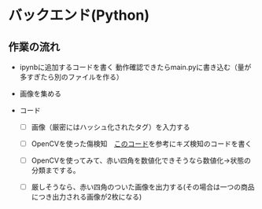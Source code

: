 # バックエンド(Python)
## 作業の流れ
- ipynbに追加するコードを書く
    動作確認できたらmain.pyに書き込む（量が多すぎたら別のファイルを作る）
- 画像を集める


- コード
  - [ ] 画像（厳密にはハッシュ化されたタグ）を入力する
  - [ ] OpenCVを使った傷検知　[このコード](https://saturday-in-the-park.netlify.app/ComputerVision/VisualInspection/)を参考にキズ検知のコードを書く
  - [ ] OpenCVを使ってみて、赤い四角を数値化できそうなら数値化→状態の分類までする。

  - [ ] 厳しそうなら、赤い四角のついた画像を出力する(その場合は一つの商品につき出力される画像が2枚になる) 

